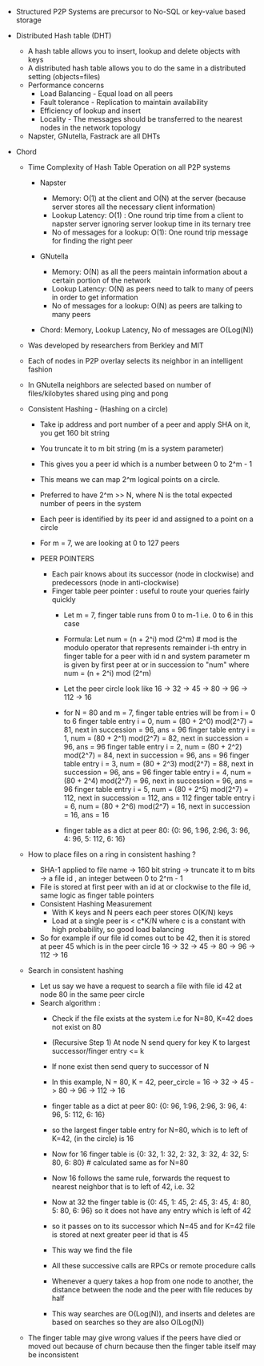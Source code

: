 - Structured P2P Systems are precursor to No-SQL or key-value based storage

- Distributed Hash table (DHT)
    - A hash table allows you to insert, lookup and delete objects with keys 
    - A distributed hash table allows you to do the same in a distributed setting (objects=files)
    - Performance concerns
        - Load Balancing - Equal load on all peers
        - Fault tolerance - Replication to maintain availability
        - Efficiency of lookup and insert
        - Locality - The messages should be transferred to the nearest nodes in the network topology
    - Napster, GNutella, Fastrack are all DHTs
- Chord 
  
    -  Time Complexity of Hash Table Operation on all P2P systems
        - Napster
            - Memory: O(1) at the client and O(N) at the server (because server stores all the necessary client information)
            - Lookup Latency: O(1) : One round trip time from a client to napster server ignoring server lookup time in its ternary tree
            - No of messages for a lookup: O(1): One round trip message for finding  the right peer
    
        - GNutella
            - Memory: O(N) as all the peers maintain information about a certain portion of the network
            - Lookup Latency: O(N) as peers need to talk to many of peers in order to get information
            - No of messages for a lookup: O(N) as peers are talking to many peers
    
        - Chord:
            Memory, Lookup Latency, No of messages are O(Log(N))
          
    - Was developed by researchers from Berkley and MIT
    - Each of nodes in P2P overlay selects its neighbor in an intelligent fashion
    - In GNutella neighbors are selected based on number of files/kilobytes shared using ping and pong
    
    - Consistent Hashing - (Hashing on a circle)
        
        - Take ip address and port number of a peer and apply SHA on it, you get 160 bit string
        - You truncate it to m bit  string (m is a system parameter)
        - This gives you a peer id which is a number between 0 to 2^m - 1
        - This means we can map 2^m logical points on a circle.
        - Preferred to have 2^m >> N, where N is the total expected number of peers in the system
        
        - Each peer is identified by its peer id and assigned to a point on a circle
        - For m = 7, we are looking at 0 to 127 peers
          
        - PEER POINTERS
            - Each pair knows about its successor (node in clockwise) and predecessors (node in anti-clockwise)
            - Finger table peer pointer : useful to route your queries fairly quickly
                - Let m = 7, finger table runs from 0 to m-1 i.e. 0 to 6 in this case
                - Formula: Let num = (n + 2^i) mod (2^m) #  mod is the modulo operator that represents remainder
                    i-th entry in finger table for a peer with id n and system parameter m 
                    is given by first peer at or in succession to "num" where num = (n + 2^i) mod (2^m)
                  
                - Let the peer circle look like 16 -> 32 -> 45 -> 80 -> 96 -> 112 -> 16
                  
                - for N = 80 and m = 7, finger table entries will be from i = 0 to 6
                    finger table entry i = 0,  num = (80 + 2^0) mod(2^7) = 81, next in succession = 96, ans = 96
                    finger table entry i = 1,  num = (80 + 2^1) mod(2^7) = 82, next in succession = 96, ans = 96
                    finger table entry i = 2,  num = (80 + 2^2) mod(2^7) = 84, next in succession = 96, ans = 96
                    finger table entry i = 3,  num = (80 + 2^3) mod(2^7) = 88, next in succession = 96, ans = 96
                    finger table entry i = 4,  num = (80 + 2^4) mod(2^7) = 96, next in succession = 96, ans = 96
                    finger table entry i = 5,  num = (80 + 2^5) mod(2^7) = 112, next in succession = 112, ans = 112
                    finger table entry i = 6,  num = (80 + 2^6) mod(2^7) = 16, next in succession = 16, ans = 16
                  
                - finger table as a dict  at peer 80: {0: 96, 1:96, 2:96, 3: 96, 4: 96, 5: 112, 6: 16}
    
    - How to place files on a ring in consistent hashing ?
        - SHA-1 applied to file name -> 160 bit string -> truncate it to m bits -> a file id , an integer between 0 to 2^m - 1
        - File is stored at first peer with an id at or clockwise to the file id, same logic as finger table pointers
        - Consistent Hashing Measurement
            - With K keys and N peers each peer stores O(K/N) keys 
            - Load at a single peer is < c*K/N where c is a constant with high probability, so good load balancing
        - So for example if our file id comes out to be 42, then it is stored at peer 45 which is 
        in the peer circle  16 -> 32 -> 45 -> 80 -> 96 -> 112 -> 16
          

    - Search in consistent hashing
        - Let us say we have a request to search a file with file id 42 at node 80 in the same peer circle
        - Search algorithm :
            - Check if the file exists at the system i.e for N=80, K=42 does not exist on 80
            - (Recursive Step 1) At node N send query for key K to largest successor/finger entry <= k
            - If none exist then send query to successor of N

            - In this example, N = 80, K = 42, peer_circle = 16 -> 32 -> 45 -> 80 -> 96 -> 112 -> 16
            - finger table as a dict  at peer 80: {0: 96, 1:96, 2:96, 3: 96, 4: 96, 5: 112, 6: 16}

            - so the largest finger table entry for N=80, which is to left of K=42, (in the circle) is 16
            - Now for 16 finger table is {0: 32, 1: 32, 2: 32, 3: 32, 4: 32, 5: 80, 6: 80} # calculated same as for N=80
            - Now 16 follows the same rule, forwards the request to nearest neighbor that is to left of 42, i.e. 32
            - Now at 32 the finger table is {0: 45, 1: 45, 2: 45, 3: 45, 4: 80, 5: 80, 6: 96} so it does not have any entry which is left of 42
            - so it passes on to its successor which N=45 and for K=42 file is stored at next greater peer id that is 45
            - This way we find the file
            - All these successive calls are RPCs or remote procedure calls

            - Whenever a query takes a hop from one node to another, the distance between the node and the peer with file reduces by half
            - This way searches are O(Log(N)), and inserts and deletes are based on searches so they are also O(Log(N))

    - The finger table may give wrong values if the peers have died or moved out because of churn because then the finger table itself may be inconsistent

    
    